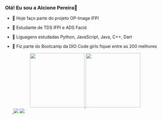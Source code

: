 ### Olá! Eu sou a Alcione Pereira👋

- 🔭 Hoje faço parte do projeto OP-Image IFPI
- 🌱 Estudante de TDS IFPI e ADS Facid
- 👯 Liguagens estudadas Python, JavaScript, Java, C++, Dart
- 🤔 Fiz parte do Bootcamp da DIO Code girls fiquei entre as 200 melhores

  <div align="center">
        <a href="https://github.com/AlcionePereira">
        <img height="180em" src="https://github-readme-stats.vercel.app/api?username=AlcionePereira&show_icons=true&theme=dracula&include_all_commits=true&count_private=true"/>
        <img height="180em" src="https://github-readme-stats.vercel.app/api/top-langs/?username=AlcionePereira&layout=compact&langs_count=7&theme=dracula"/>
      </div>
    <a href="https://www.youtube.com/channel/UCDT23FKBIOL10LPa5-vis3g" target="_blank"> 
        <img src="https://img.shields.io/badge/YouTube-FF0000?style=for-the-badge&logo=youtube&logoColor=white" alt="">
    </a>

    <a href="https://www.instagram.com/alcioneoliveira10/" target="_blank">
    <img src="https://img.shields.io/badge/-Instagram-%23E4405F?style=for-the-badge&logo=instagram&logoColor=white" target="_blank"></a>

    <a href="https://www.linkedin.com/in/alcione-oliveira-323786b8/" target="_blank">
    <img src="https://img.shields.io/badge/-LinkedIn-%230077B5?style=for-the-badge&logo=linkedin&logoColor=white" target="_blank"></a>
